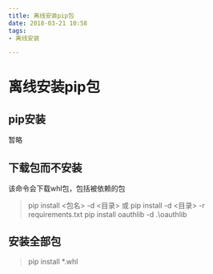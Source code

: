 ```yaml
---
title: 离线安装pip包
date: 2018-03-21 10:58
tags:
- 离线安装

---
```

# 离线安装pip包
## pip安装
暂略

## 下载包而不安装
该命令会下载whl包，包括被依赖的包
>pip install <包名> -d <目录> 或 pip install -d <目录> -r requirements.txt
>pip install oauthlib -d .\oauthlib

## 安装全部包
>pip install *.whl
